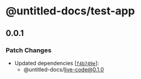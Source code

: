 # @untitled-docs/test-app

## 0.0.1
### Patch Changes

- Updated dependencies [[`f4b749e`](https://github.com/Thinkmill/untitled-docs/commit/f4b749e6f9c8c5248eb3ebb42469154e2d669256)]:
  - @untitled-docs/live-code@0.1.0
